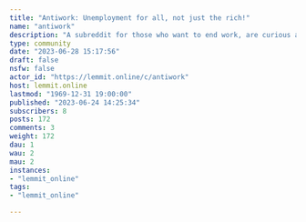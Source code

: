 ```yaml
---
title: "Antiwork: Unemployment for all, not just the rich!" 
name: "antiwork"
description: "A subreddit for those who want to end work, are curious about ending work, want to get the most out of a work-free life, want more information on..."
type: community
date: "2023-06-28 15:17:56"
draft: false
nsfw: false
actor_id: "https://lemmit.online/c/antiwork"
host: lemmit.online
lastmod: "1969-12-31 19:00:00"
published: "2023-06-24 14:25:34"
subscribers: 8
posts: 172
comments: 3
weight: 172
dau: 1
wau: 2
mau: 2
instances:
- "lemmit_online"
tags: 
- "lemmit_online"

---
```


